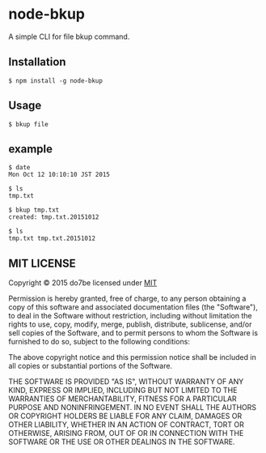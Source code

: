 # node-bkup
A simple CLI for file bkup command.

## Installation

```
$ npm install -g node-bkup
```

## Usage

```
$ bkup file
```

## example

```
$ date
Mon Oct 12 10:10:10 JST 2015

$ ls
tmp.txt

$ bkup tmp.txt
created: tmp.txt.20151012

$ ls
tmp.txt tmp.txt.20151012
```

## MIT LICENSE

Copyright © 2015 do7be licensed under [MIT](http://opensource.org/licenses/MIT)

Permission is hereby granted, free of charge, to any person obtaining a copy of this software and associated documentation files (the "Software"), to deal in the Software without restriction, including without limitation the rights to use, copy, modify, merge, publish, distribute, sublicense, and/or sell copies of the Software, and to permit persons to whom the Software is furnished to do so, subject to the following conditions:

The above copyright notice and this permission notice shall be included in all copies or substantial portions of the Software.

THE SOFTWARE IS PROVIDED "AS IS", WITHOUT WARRANTY OF ANY KIND, EXPRESS OR IMPLIED, INCLUDING BUT NOT LIMITED TO THE WARRANTIES OF MERCHANTABILITY, FITNESS FOR A PARTICULAR PURPOSE AND NONINFRINGEMENT. IN NO EVENT SHALL THE AUTHORS OR COPYRIGHT HOLDERS BE LIABLE FOR ANY CLAIM, DAMAGES OR OTHER LIABILITY, WHETHER IN AN ACTION OF CONTRACT, TORT OR OTHERWISE, ARISING FROM, OUT OF OR IN CONNECTION WITH THE SOFTWARE OR THE USE OR OTHER DEALINGS IN THE SOFTWARE.